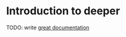 # Introduction to deeper

TODO: write [great documentation](http://jacobian.org/writing/what-to-write/)
